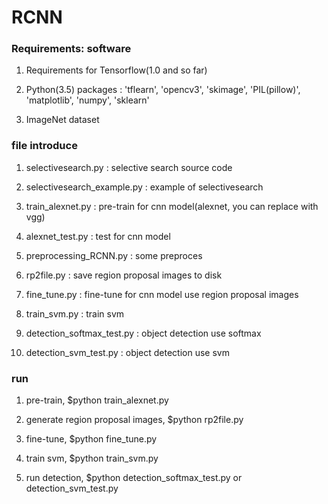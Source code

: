 # RCNN

### Requirements: software

1. Requirements for Tensorflow(1.0 and so far)

2. Python(3.5) packages : 'tflearn', 'opencv3', 'skimage', 'PIL(pillow)', 'matplotlib', 'numpy', 'sklearn'

3. ImageNet dataset

### file introduce

1. selectivesearch.py : selective search source code

2. selectivesearch_example.py : example of selectivesearch

3. train_alexnet.py : pre-train for cnn model(alexnet, you can replace with vgg)

4. alexnet_test.py : test for cnn model

5. preprocessing_RCNN.py : some preproces

6. rp2file.py : save region proposal images to disk

7. fine_tune.py : fine-tune for cnn model use region proposal images

8. train_svm.py : train svm

9. detection_softmax_test.py : object detection use softmax

10. detection_svm_test.py : object detection use svm

### run

1. pre-train, $python train_alexnet.py

2. generate region proposal images, $python rp2file.py

3. fine-tune, $python fine_tune.py

4. train svm, $python train_svm.py

5. run detection, $python detection_softmax_test.py or detection_svm_test.py




